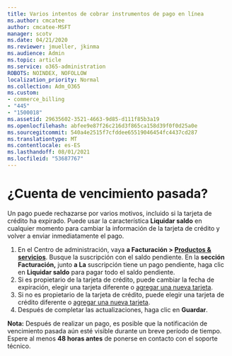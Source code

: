 ```yaml
---
title: Varios intentos de cobrar instrumentos de pago en línea
ms.author: cmcatee
author: cmcatee-MSFT
manager: scotv
ms.date: 04/21/2020
ms.reviewer: jmueller, jkinma
ms.audience: Admin
ms.topic: article
ms.service: o365-administration
ROBOTS: NOINDEX, NOFOLLOW
localization_priority: Normal
ms.collection: Adm_O365
ms.custom:
- commerce_billing
- "445"
- "1500018"
ms.assetid: 29635602-3521-4663-9d85-d111f85b3a19
ms.openlocfilehash: abfee9e87f26c216d3f865ca158d39f0f0d25a0e
ms.sourcegitcommit: 540a4e2515f7cfddee65519046454fc4437cd287
ms.translationtype: MT
ms.contentlocale: es-ES
ms.lasthandoff: 08/01/2021
ms.locfileid: "53687767"
---
```

# <a name="past-due-account"></a>¿Cuenta de vencimiento pasada?

Un pago puede rechazarse por varios motivos, incluido si la tarjeta de crédito ha expirado. Puede usar la característica **Liquidar saldo** en cualquier momento para cambiar la información de la tarjeta de crédito y volver a enviar inmediatamente el pago.

1. En el Centro de administración, vaya **a Facturación > [Productos & servicios](https://go.microsoft.com/fwlink/p/?linkid=842054)**.
Busque la suscripción con el saldo pendiente. En la **sección Facturación,** junto **a La** suscripción tiene un pago pendiente, haga clic en **Liquidar saldo** para pagar todo el saldo pendiente.
2. Si es propietario de la tarjeta de crédito, puede cambiar la fecha de expiración, elegir una tarjeta diferente o [agregar una nueva tarjeta](/microsoft-365/commerce/billing-and-payments/manage-payment-methods).
3. Si no es propietario de la tarjeta de crédito, puede elegir una tarjeta de crédito diferente o [agregar una nueva tarjeta](/microsoft-365/commerce/billing-and-payments/manage-payment-methods).
4. Después de completar las actualizaciones, haga clic en **Guardar**.

**Nota:** Después de realizar un pago, es posible que la notificación de vencimiento pasada aún esté visible durante un breve período de tiempo. Espere al menos **48 horas antes** de ponerse en contacto con el soporte técnico.
